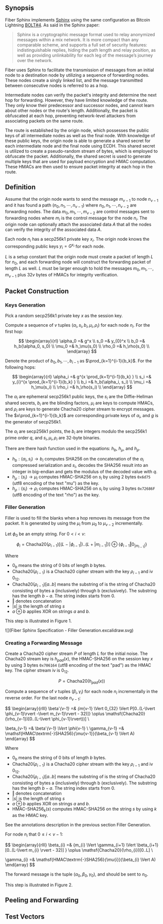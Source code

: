 ## Synopsis

Fiber Sphinx implements [Sphinx][Sphinx] using the same configuration as Bitcoin Lightning [BOLT#4][BOLT4]. As said in the Sphinx paper:

> Sphinx is a cryptographic message format used to relay anonymized messages within a mix network. It is more compact than any comparable scheme, and supports a full set of security features: indistinguishable replies, hiding the path length and relay position, as well as providing unlinkability for each leg of the message’s journey over the network.

[Sphinx]: http://ieeexplore.ieee.org/document/5207650/
[BOLT4]: https://github.com/lightning/bolts/blob/master/04-onion-routing.md

Fiber uses Sphinx to facilitate the transmission of messages from an initial node to a destination node by utilizing a sequence of forwarding nodes. These nodes create a singly linked list, and the message transmitted between consecutive nodes is referred to as a hop.

Intermediate nodes can verify the packet's integrity and determine the next hop for forwarding. However, they have limited knowledge of the route. They only know their predecessor and successor nodes, and cannot learn about other nodes or the route's length. Additionally, the packet is obfuscated at each hop, preventing network-level attackers from associating packets on the same route.

The route is established by the origin node, which possesses the public keys of all intermediate nodes as well as the final node. With knowledge of these public keys, the origin node is able to generate a shared secret for each intermediate node and the final node using ECDH. This shared secret is utilized to create a pseudo-random stream of bytes, which is employed to obfuscate the packet. Additionally, the shared secret is used to generate multiple keys that are used for payload encryption and HMAC computation. These HMACs are then used to ensure packet integrity at each hop in the route.

## Definition

Assume that the origin node wants to send the message $m_{v-1}$ to node $n_{v-1}$ and it has found a path $(n_0, n_1, \cdots, n_{v-1})$ where $n_0, n_1, \cdots, n_{v-2}$ are forwarding nodes. The data $m_0, m_1, \cdots, m_{v-2}$ are control messages sent to forwarding nodes where $m_i$ is the control message for the node $n_i$. The origin node can optionally attach the associated data $A$ that all the nodes can verify the integrity of the associated data $A$.

Each node $n_i$ has a secp256k1 private key $x_i$. The origin node knows the corresponding public keys $y_i = G^{x_i}$ for each node.

$L$ is a setup constant that the origin node must create a packet of length $L$ for $n_0$, and each forwarding node will construct the forwarding packet of length $L$ as well. $L$ must be larger enough to hold the messages $m_0, m_1, \cdots, m_{v-1}$ plus $32v$ bytes of HMACs for integrity verification.

## Packet Construction

### Keys Generation

Pick a random secp256k1 private key $x$ as the session key.

Compute a sequence of $v$ tuples $(\alpha_i, s_i, b_i, \mu_i, \rho_i)$ for each node $n_i$. For the first hop:

$$
\begin{array}{rl}
\alpha_0 =& g^x \\
s_0 =& y_{0}^x \\
b_0 =& h_b(\alpha_0, s_0) \\
\mu_0 =& h_\mu(s_0) \\
\rho_0 =& h_\rho(s_0) \\
\end{array}
$$

Denote the product of $b_0, b_1, \cdots, b_{i-1}$ as $\prod_{k=1}^{i-1}{b_k}$. For the following hops:

$$
\begin{array}{rl}
\alpha_i =& g^{x \prod_{k=1}^{i-1}{b_k} } \\
s_i =& y_{i}^{x \prod_{k=1}^{i-1}{b_k} } \\
b_i =& h_b(\alpha_i, s_i) \\
\mu_i =& h_\mu(s_i) \\
\rho_i =& h_\rho(s_i) \\
\end{array}
$$

The $\alpha_i$ are ephemeral secp256k1 public keys, the $s_i$ are the Diffie-Hellman shared secrets, $b_i$ are the blinding factors, $\mu_i$ are keys to compute HMACs, and $\rho_i$ are keys to generate Chacha20 cipher stream to encrypt messages. The $x\prod_{k=1}^{i-1}{b_k}$ are corresponding private keys of $\alpha_i$, and $g$ is the generator of secp256k1.

The $\alpha_i$ are secp256k1 points, the $b_i$ are integers modulo the secp256k1 prime order $q$, and $s_i, \mu_i, \rho_i$ are 32-byte binaries.

There are there hash function used in the equations: $h_b$, $h_\mu$, and $h_\rho$.

- $h_b: (\alpha_i, s_i) \to b_i$ computes SHA256 on the concatenation of the $\alpha_i$ compressed serialization and $s_i$, decodes the SHA256 result into an integer in big-endian and gets the modulus of the decoded value with $q$.
- $h_\mu: (s_i) \to \mu_i$ computes HMAC-SHA256 on $s_i$ by using 2 bytes `0x6d75` (utf8 encoding of the text "mu") as the key.
- $h_\rho: (s_i) \to \rho_i$ computes HMAC-SHA256 on $s_i$ by using 3 bytes `0x72686F` (utf8 encoding of the text "rho") as the key.

### Filler Generation

Filler is used to fill the blanks when a hop removes its message from the packet. It is generated by using the $\mu_i$ from $\mu_0$ to $\mu_{v-2}$ incrementally.

Let $\phi_0$ be an empty string. For $0 \lt i \lt v$:

$$
\phi_i = \mathsf{Chacha20}(\rho_{i-1})[(L-\lvert \phi_{i-1} \rvert)..(L + \lvert m_{i-1} \rvert)] \oplus \{\phi_{i-1} \Vert 0_{\lvert m_{i-1} \rvert} \}
$$

Where
- $0_b$ means the string of 0 bits of length $b$ bytes.
- $\mathsf{Chacha20}(\rho_{i-1})$ is a Chacha20 cipher stream with the key $\rho_{i-1}$ and iv $0_{12}$.
- $\mathsf{Chacha20}(\rho_{i-1})[a..b]$ means the substring of is the string of $\mathsf{Chacha20}$ consisting of bytes a (inclusively) through b (exclusively). The substring has the length $b - a$. The string index starts from 0.
- $\Vert$ denotes concatenation
- $\lvert s \rvert$ is the length of string $s$
- $a \oplus b$ applies XOR on strings $a$ and $b$.

This step is illustrated in Figure 1.

![](Fiber Sphinx Specification - Filler Generation.excalidraw.svg)

### Creating a Forwarding Message

Create a Chacha20 cipher stream $P$ of length $L$ for the initial noise. The Chacha20 stream key is $h_{\mathit{pad}}(x)$, the HMAC-SHA256 on the session key $x$ by using 3 bytes `0x706164` (utf8 encoding of the text "pad") as the HMAC key. The cipher stream iv is $0_{12}$.

$$
P = \mathsf{Chacha20}(h_{\mathit{pad}}(x))
$$

Compute a sequence of $v$ tuples $(\beta_i, \gamma_i)$ for each node $n_i$ incrementally in the reverse order. For the last node $n_{v-1}$:

$$
\begin{array}{rlll}
\beta'_{v-1} =& \{m_{v-1} \Vert 0_{32} \Vert P[0..(L-\lvert \phi_{v-1}\rvert -\lvert m_{v-1}\rvert - 32)]\} \oplus \mathsf{Chacha20}(\rho_{v-1})[0..(L-\lvert \phi_{v-1}\rvert))] \\

\beta_{v-1} =& \beta'_{v-1} \Vert \phi_{v-1} \\
\gamma_{v-1} =& \mathsf{HMAC\textrm{-}SHA256}_{\mu_{v-1}}(\beta_{v-1} \Vert A)
\end{array}
$$

Where
- $0_b$ means the string of 0 bits of length $b$ bytes.
- $\mathsf{Chacha20}(\rho_{i-1})$ is a Chacha20 cipher stream with the key $\rho_{i-1}$ and iv $0_{12}$.
- $\mathsf{Chacha20}(\rho_{i-1})[a..b]$ means the substring of is the string of $\mathsf{Chacha20}$ consisting of bytes a (inclusively) through b (exclusively). The substring has the length $b - a$. The string index starts from 0.
- $\Vert$ denotes concatenation
- $\lvert s \rvert$ is the length of string $s$
- $a \oplus b$ applies XOR on strings $a$ and $b$.
- $\mathsf{HMAC\textrm{-}SHA256}_k (s)$ computes HMAC-SHA256 on the string $s$ by using $k$ as the HMAC key.

See the annotations description in the previous section Filler Generation.

For node $n_i$ that $0 \le i \lt v-1$:

$$
\begin{array}{rlll}
\beta_{i} =& \{m_{i} \Vert \gamma_{i+1} \Vert \beta_{i+1}[0..(L-\lvert m_{i} \rvert - 32)] \} \oplus \mathsf{Chacha20}(\rho_{i})[0..L] \\

\gamma_{i} =& \mathsf{HMAC\textrm{-}SHA256}_{\mu_{i}}(\beta_{i} \Vert A)
\end{array}
$$

The forward message is the tuple $(\alpha_0, \beta_0, \gamma_0)$, and should be sent to $n_0$.

This step is illustrated in Figure 2.

## Peeling and Forwarding


## Test Vectors
